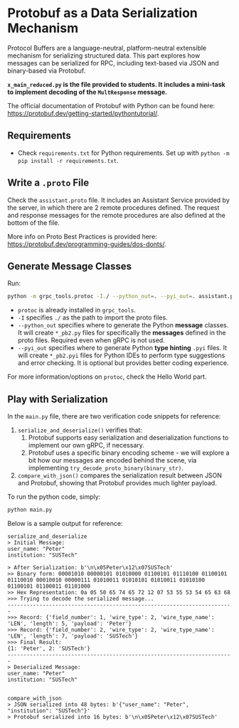 # Protobuf as a Data Serialization Mechanism
Protocol Buffers are a language-neutral, platform-neutral extensible mechanism for serializing structured data. This part explores how messages can be serialized for RPC, including text-based via JSON and binary-based via Protobuf.

**`x_main_reduced.py` is the file provided to students. It includes a mini-task to implement decoding of the `MultResponse` message.**

The official documentation of Protobuf with Python can be found here: https://protobuf.dev/getting-started/pythontutorial/.

## Requirements
- Check `requirements.txt` for Python requirements. Set up with `python -m pip install -r requirements.txt`.

## Write a `.proto` File
Check the `assistant.proto` file. It includes an Assistant Service provided by the server, in which there are 2 remote procedures defined. The request and response messages for the remote procedures are also defined at the bottom of the file.

More info on Proto Best Practices is provided here: https://protobuf.dev/programming-guides/dos-donts/.

## Generate Message Classes
Run:
```bash
python -m grpc_tools.protoc -I./ --python_out=. --pyi_out=. assistant.proto
```
- `protoc` is already installed in `grpc_tools`.
- `-I` specifies `./` as the path to import the proto files.
- `--python_out` specifies where to generate the Python **message** classes. It will create `*_pb2.py` files for specifically the **messages** defined in the proto files. Required even when gRPC is not used.
- `--pyi_out` specifies where to generate Python **type hinting** `.pyi` files. It will create `*_pb2.pyi` files for Python IDEs to perform type suggestions and error checking. It is optional but provides better coding experience.

For more information/options on `protoc`, check the Hello World part.

## Play with Serialization
In the `main.py` file, there are two verification code snippets for reference:
1. `serialize_and_deserialize()` verifies that:
    1. Protobuf supports easy serialization and deserialization functions to implement our own gRPC, if necessary.
    2. Protobuf uses a specific binary encoding scheme - we will explore a bit how our messages are encoded behind the scene, via implementing `try_decode_proto_binary(binary_str)`.
2. `compare_with_json()` compares the serialization result between JSON and Protobuf, showing that Protobuf provides much lighter payload.

To run the python code, simply:
```bash
python main.py
```

Below is a sample output for reference:
```text
serialize_and_deserialize
> Initial Message:
user_name: "Peter"
institution: "SUSTech"

> After Serialization: b'\n\x05Peter\x12\x07SUSTech'
>> Binary form: 00001010 00000101 01010000 01100101 01110100 01100101 01110010 00010010 00000111 01010011 01010101 01010011 01010100 01100101 01100011 01101000
>> Hex Representation: 0a 05 50 65 74 65 72 12 07 53 55 53 54 65 63 68
>>> Trying to decode the serialized message...
-----------------------------------------------------------------------
>>> Record: {'field_number': 1, 'wire_type': 2, 'wire_type_name': 'LEN', 'length': 5, 'payload': 'Peter'}
>>> Record: {'field_number': 2, 'wire_type': 2, 'wire_type_name': 'LEN', 'length': 7, 'payload': 'SUSTech'}
>>> Final Result:
{1: 'Peter', 2: 'SUSTech'}
-----------------------------------------------------------------------
> Deserialized Message:
user_name: "Peter"
institution: "SUSTech"


compare_with_json
> JSON serialized into 48 bytes: b'{"user_name": "Peter", "institution": "SUSTech"}'
> Protobuf serialized into 16 bytes: b'\n\x05Peter\x12\x07SUSTech'
```
